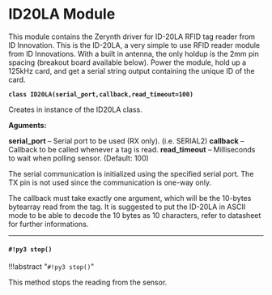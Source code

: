 # ID20LA Module

This module contains the Zerynth driver for ID-20LA RFID tag reader from ID Innovation. This is the ID-20LA, a very simple to use RFID reader module from ID Innovations. With a built in antenna, the only holdup is the 2mm pin spacing (breakout board available below). Power the module, hold up a 125kHz card, and get a serial string output containing the unique ID of the card.


**`class ID20LA(serial_port,callback,read_timeout=100)`**

Creates in instance of the ID20LA class.


**Aguments:**

    
**serial_port** – Serial port to be used (RX only). (i.e. SERIAL2)
**callback** – Callback to be called whenever a tag is read.
**read_timeout** – Milliseconds to wait when polling sensor. (Default: 100)

The serial communication is initialized using the specified serial port.
The TX pin is not used since the communication is one-way only.

The callback must take exactly one argument, which will be the 10-bytes
bytearray read from the tag. It is suggested to put the ID-20LA in ASCII
mode to be able to decode the 10 bytes as 10 characters, refer to datasheet
for further informations.


---
#### `#!py3 stop()`

!!!abstract "`#!py3 stop()`"

This method stops the reading from the sensor.
<!--stackedit_data:
eyJoaXN0b3J5IjpbMTM3ODEyMDMyOF19
-->